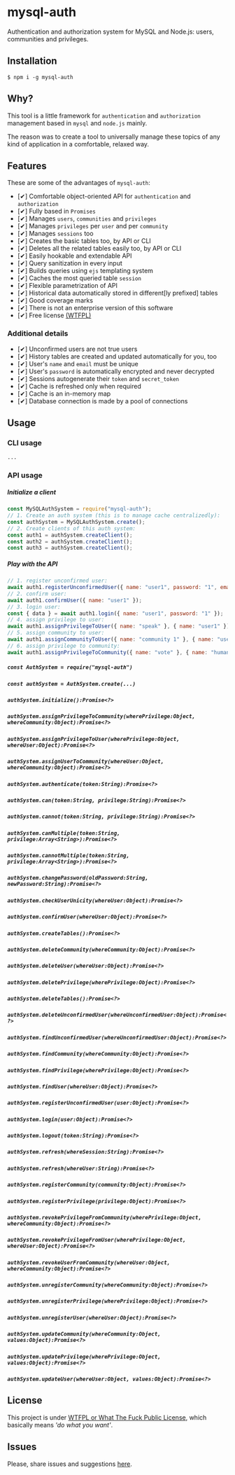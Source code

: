 # mysql-auth

Authentication and authorization system for MySQL and Node.js: users, communities and privileges.

## Installation

`$ npm i -g mysql-auth`

## Why?

This tool is a little framework for `authentication` and `authorization` management based in `mysql` and `node.js` mainly.

The reason was to create a tool to universally manage these topics of any kind of application in a comfortable, relaxed way.

## Features

These are some of the advantages of `mysql-auth`:

   - [✔] Comfortable object-oriented API for `authentication` and `authorization`
   - [✔] Fully based in `Promises`
   - [✔] Manages `users`, `communities` and `privileges`
   - [✔] Manages `privileges` per `user` and per `community`
   - [✔] Manages `sessions` too
   - [✔] Creates the basic tables too, by API or CLI
   - [✔] Deletes all the related tables easily too, by API or CLI
   - [✔] Easily hookable and extendable API
   - [✔] Query sanitization in every input
   - [✔] Builds queries using `ejs` templating system
   - [✔] Caches the most queried table `session`
   - [✔] Flexible parametrization of API
   - [✔] Historical data automatically stored in different[ly prefixed] tables
   - [✔] Good coverage marks
   - [✔] There is not an enterprise version of this software
   - [✔] Free license [(WTFPL)](https://es.wikipedia.org/wiki/WTFPL)

### Additional details

   - [✔] Unconfirmed users are not true users
   - [✔] History tables are created and updated automatically for you, too
   - [✔] User's `name` and `email` must be unique
   - [✔] User's `password` is automatically encrypted and never decrypted
   - [✔] Sessions autogenerate their `token` and `secret_token`
   - [✔] Cache is refreshed only when required
   - [✔] Cache is an in-memory map
   - [✔] Database connection is made by a pool of connections


## Usage

### CLI usage

```sh
...
```

### API usage

##### Initialize a client

```js
const MySQLAuthSystem = require("mysql-auth");
// 1. Create an auth system (this is to manage cache centralizedly):
const authSystem = MySQLAuthSystem.create();
// 2. Create clients of this auth system:
const auth1 = authSystem.createClient();
const auth2 = authSystem.createClient();
const auth3 = authSystem.createClient();
```

##### Play with the API

```js
// 1. register unconfirmed user:
await auth1.registerUnconfirmedUser({ name: "user1", password: "1", email: "user1@email.com" });
// 2. confirm user:
await auth1.confirmUser({ name: "user1" });
// 3. login user:
const { data } = await auth1.login({ name: "user1", password: "1" });
// 4. assign privilege to user:
await auth1.assignPrivilegeToUser({ name: "speak" }, { name: "user1" });
// 5. assign community to user:
await auth1.assignCommunityToUser({ name: "community 1" }, { name: "user1" });
// 6. assign privilege to community:
await auth1.assignPrivilegeToCommunity({ name: "vote" }, { name: "humans" });
```




##### `const AuthSystem = require("mysql-auth")`






##### `const authSystem = AuthSystem.create(...)`





##### `authSystem.initialize():Promise<?>`




##### `authSystem.assignPrivilegeToCommunity(wherePrivilege:Object, whereCommunity:Object):Promise<?>`




##### `authSystem.assignPrivilegeToUser(wherePrivilege:Object, whereUser:Object):Promise<?>`




##### `authSystem.assignUserToCommunity(whereUser:Object, whereCommunity:Object):Promise<?>`




##### `authSystem.authenticate(token:String):Promise<?>`




##### `authSystem.can(token:String, privilege:String):Promise<?>`




##### `authSystem.cannot(token:String, privilege:String):Promise<?>`




##### `authSystem.canMultiple(token:String, privilege:Array<String>):Promise<?>`




##### `authSystem.cannotMultiple(token:String, privilege:Array<String>):Promise<?>`




##### `authSystem.changePassword(oldPassword:String, newPassword:String):Promise<?>`




##### `authSystem.checkUserUnicity(whereUser:Object):Promise<?>`




##### `authSystem.confirmUser(whereUser:Object):Promise<?>`




##### `authSystem.createTables():Promise<?>`




##### `authSystem.deleteCommunity(whereCommunity:Object):Promise<?>`




##### `authSystem.deleteUser(whereUser:Object):Promise<?>`




##### `authSystem.deletePrivilege(wherePrivilege:Object):Promise<?>`




##### `authSystem.deleteTables():Promise<?>`




##### `authSystem.deleteUnconfirmedUser(whereUnconfirmedUser:Object):Promise<?>`




##### `authSystem.findUnconfirmedUser(whereUnconfirmedUser:Object):Promise<?>`




##### `authSystem.findCommunity(whereCommunity:Object):Promise<?>`




##### `authSystem.findPrivilege(wherePrivilege:Object):Promise<?>`




##### `authSystem.findUser(whereUser:Object):Promise<?>`




##### `authSystem.registerUnconfirmedUser(user:Object):Promise<?>`




##### `authSystem.login(user:Object):Promise<?>`




##### `authSystem.logout(token:String):Promise<?>`




##### `authSystem.refresh(whereSession:String):Promise<?>`




##### `authSystem.refresh(whereUser:String):Promise<?>`




##### `authSystem.registerCommunity(community:Object):Promise<?>`




##### `authSystem.registerPrivilege(privilege:Object):Promise<?>`




##### `authSystem.revokePrivilegeFromCommunity(wherePrivilege:Object, whereCommunity:Object):Promise<?>`




##### `authSystem.revokePrivilegeFromUser(wherePrivilege:Object, whereUser:Object):Promise<?>`




##### `authSystem.revokeUserFromCommunity(whereUser:Object, whereCommunity:Object):Promise<?>`




##### `authSystem.unregisterCommunity(whereCommunity:Object):Promise<?>`




##### `authSystem.unregisterPrivilege(wherePrivilege:Object):Promise<?>`




##### `authSystem.unregisterUser(whereUser:Object):Promise<?>`




##### `authSystem.updateCommunity(whereCommunity:Object, values:Object):Promise<?>`




##### `authSystem.updatePrivilege(wherePrivilege:Object, values:Object):Promise<?>`




##### `authSystem.updateUser(whereUser:Object, values:Object):Promise<?>`





## License

This project is under [WTFPL or What The Fuck Public License](https://es.wikipedia.org/wiki/WTFPL), which basically means *'do what you want'*.

## Issues

Please, share issues and suggestions [here](https://github.com/allnulled/mysql-auth).

